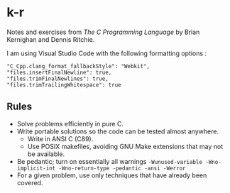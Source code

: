 # k-r

Notes and exercises from _The C Programming Language_ by Brian Kernighan and Dennis Ritchie.

I am using Visual Studio Code with the following formatting options :

```
"C_Cpp.clang_format_fallbackStyle": "Webkit",
"files.insertFinalNewline": true,
"files.trimFinalNewlines": true,
"files.trimTrailingWhitespace": true
```

## Rules

- Solve problems efficiently in pure C.
- Write portable solutions so the code can be tested almost anywhere.
  - Write in ANSI C (C89).
  - Use POSIX makefiles, avoiding GNU Make extensions that may not be available.
- Be pedantic; turn on essentially all warnings `-Wunused-variable -Wno-implicit-int -Wno-return-type -pedantic -ansi -Werror`
- For a given problem, use only techniques that have already been covered.
